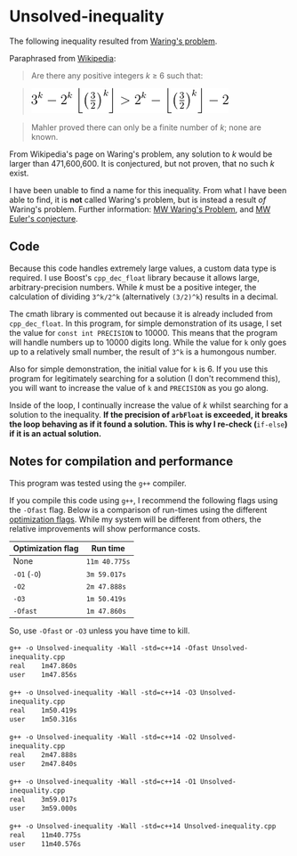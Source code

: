 # Unsolved-inequality

The following inequality resulted from [Waring's problem](https://en.wikipedia.org/wiki/Waring%27s_problem).

Paraphrased from [Wikipedia](https://en.wikipedia.org/wiki/Floor_and_ceiling_functions#Unsolved_problem):

> Are there any positive integers *k* ≥ 6 such that:

> ![`3^{k}-2^{k}\left\lfloor \left({\tfrac {3}{2}}\right)^{k}\right\rfloor >2^{k}-\left\lfloor \left({\tfrac {3}{2}}\right)^{k}\right\rfloor -2`](../equations/unsolved-inequality.png)

> Mahler proved there can only be a finite number of *k*; none are known.

From Wikipedia's page on Waring's problem, any solution to *k* would be larger than 471,600,600. It is conjectured, but not proven, that no such *k* exist.

I have been unable to find a name for this inequality. From what I have been able to find, it is **not** called Waring's problem, but is instead a result *of* Waring's problem. Further information: [MW Waring's Problem](http://mathworld.wolfram.com/WaringsProblem.html), and [MW Euler's conjecture](http://mathworld.wolfram.com/EulersConjecture.html).

## Code

Because this code handles extremely large values, a custom data type is required. I use Boost's `cpp_dec_float` library because it allows large, arbitrary-precision numbers. While *k* must be a positive integer, the calculation of dividing `3^k/2^k` (alternatively `(3/2)^k`) results in a decimal.

The cmath library is commented out because it is already included from `cpp_dec_float`. In this program, for simple demonstration of its usage, I set the value for `const int PRECISION` to 10000. This means that the program will handle numbers up to 10000 digits long. While the value for `k` only goes up to a relatively small number, the result of `3^k` is a humongous number.

Also for simple demonstration, the initial value for `k` is 6. If you use this program for legitimately searching for a solution (I don't recommend this), you will want to increase the value of `k` and `PRECISION` as you go along.

Inside of the loop, I continually increase the value of *k* whilst searching for a solution to the inequality. **If the precision of `arbFloat` is exceeded, it breaks the loop behaving as if it found a solution. This is why I re-check (**`if-else`**) if it is an actual solution.**

## Notes for compilation and performance

This program was tested using the `g++` compiler.

If you compile this code using `g++`, I recommend the following flags using the `-Ofast` flag. Below is a comparison of run-times using the different [optimization flags](https://gcc.gnu.org/onlinedocs/gcc/Optimize-Options.html). While my system will be different from others, the relative improvements will show performance costs.

Optimization flag | Run time
---|---|
None | `11m 40.775s`
`-O1` (`-O`) | `3m 59.017s`
`-O2` | `2m 47.888s`
`-O3` | `1m 50.419s`
`-Ofast` | `1m 47.860s`

So, use `-Ofast` or `-O3` unless you have time to kill.

	g++ -o Unsolved-inequality -Wall -std=c++14 -Ofast Unsolved-inequality.cpp
	real	1m47.860s
	user	1m47.856s

	g++ -o Unsolved-inequality -Wall -std=c++14 -O3 Unsolved-inequality.cpp
	real	1m50.419s
	user	1m50.316s

	g++ -o Unsolved-inequality -Wall -std=c++14 -O2 Unsolved-inequality.cpp
	real	2m47.888s
	user	2m47.840s

	g++ -o Unsolved-inequality -Wall -std=c++14 -O1 Unsolved-inequality.cpp
	real	3m59.017s
	user	3m59.000s

	g++ -o Unsolved-inequality -Wall -std=c++14 Unsolved-inequality.cpp
	real	11m40.775s
	user	11m40.576s
